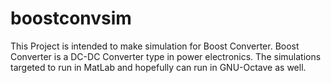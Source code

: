 # boostconvsim
This Project is intended to make simulation for Boost Converter. Boost Converter is a DC-DC Converter type in power electronics. The simulations targeted to run in MatLab and hopefully can run in GNU-Octave as well. 
